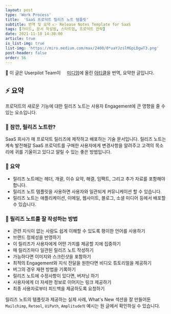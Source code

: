 ```yaml
---
layout: post
type: 'Work Process'
title:  'SaaS 프로덕트 릴리즈 노트 템플릿'
subtitle: 번역 및 요약 👉 Release Notes Template for SaaS
tags: [가이드, 문서 작성법, 스타트업, 프로덕트 전략]
date: 2021-11-18 14:30:00
article: true
is_list-img: true
list-img: 'https://miro.medium.com/max/2400/0*uaYJzslMGpLDgwT3.png'
post-header: false
order: 56
---
```


<p class="text-gray">
 🔗 이 글은 Userpilot Team이 <a href='https://userpilot.medium.com/' target='blank' rel='nofollow' id='outlink1' onclick='clickedOutlink(outlink1)'><img src='https://www.google.com/s2/favicons?sz=64&domain=https://userpilot.medium.com/' style='display:inline; height: 1em; position: relative; bottom: -2px; margin-right: 2px;'>미디엄</a>에 올린 <a href='https://userpilot.medium.com/release-notes-template-for-saas-c823f45b5709' target='blank' rel='nofollow' id='outlink2' onclick='clickedOutlink(outlink2)'>아티클</a>을 번역, 요약한 글입니다.
</p>

## ⚡️ 요약

프로덕트의 새로운 기능에 대한 릴리즈 노트는 사용자 Engagement에 큰 영향을 줄 수 있는 요소입니다.

### 👀  잠깐, 릴리즈 노트란?
SaaS 회사가 매 프로덕트 릴리즈에 제작하고 배포하는 기술 문서입니다. 릴리즈 노트는 계속 발전해갈 SaaS 프로덕트를 구매한 사용자에게 변경사항을 알려주고 고객의 목소리에 귀를 기울이고 있다고 알릴 수 있는 좋은 방법입니다.

### 📝  요약
* 릴리즈 노트에는 헤더, 개괄, 이슈 요약, 해결, 임팩트, 그리고 추가 자료를 포함해야 합니다.
* 릴리즈 노트 템플릿을 사용하면 사용자와 일관되게 커뮤니케이션 할 수 있습니다.
* 릴리즈 노트는 애플리케이션, 이메일, 웹사이트, 블로그, 소셜 미디어 등에서 배포할 수 있습니다.

### 💪  릴리즈 노트를 잘 작성하는 방법
* 관련 지식이 없는 사람도 쉽게 이해할 수 있도록 평이한 언어를 사용하기
* 브랜드 정체성을 반영하기
* 이 릴리즈가 사용자에게 어떤 가치를 제공할 지에 집중하기
* 매 릴리즈마다 일관된 릴리즈 노트 작성하기
* 가능하다면 이미지와 스크린샷을 포함하기
* 최적의 Engagement와 지식 전달을 원한다면 비디오 튜토리얼을 제공하기
* 버그의 경우 재현 방법을 기록하기
* 릴리즈 노트에 수정사항이 있다면, 버저닝 하기
* 사용자에게 더 자세한 정보로 이어지는 링크 제공하기
* 최종 사용자로부터 피드백을 제공하도록 요청하기

릴리즈 노트의 템플릿과 제공하는 실제 사례, What's New 섹션을 잘 만들어둔 `Mailchimp`, `Retool`, `UiPath`, `Amplitude의` 예시는 원 글에서 확인하실 수 있습니다.